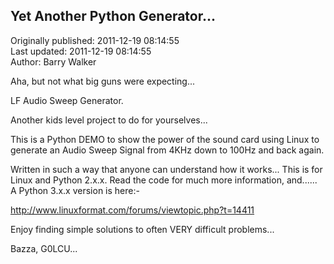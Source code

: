 ## Yet Another Python Generator...  
Originally published: 2011-12-19 08:14:55  
Last updated: 2011-12-19 08:14:55  
Author: Barry Walker  
  
Aha, but not what big guns were expecting...

LF Audio Sweep Generator.

Another kids level project to do for yourselves...

This is a Python DEMO to show the power of the sound card using Linux to
generate an Audio Sweep Signal from 4KHz down to 100Hz and back again.

Written in such a way that anyone can understand how it works...
This is for Linux and Python 2.x.x. Read the code for much more information, and......
A Python 3.x.x version is here:-

http://www.linuxformat.com/forums/viewtopic.php?t=14411

Enjoy finding simple solutions to often VERY difficult problems...

Bazza, G0LCU...
